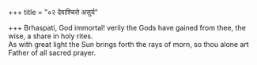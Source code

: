 +++
title = "०२ देवाश्चित्ते असुर्य"

+++
Brhaspati, God immortal! verily the Gods have gained from thee, the wise, a share in holy rites.  
     As with great light the Sun brings forth the rays of morn, so thou alone art Father of all sacred prayer.